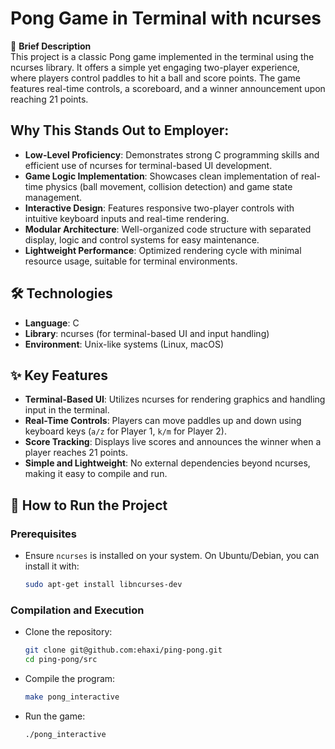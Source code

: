 # Pong Game in Terminal with ncurses  

🔹 **Brief Description**  
This project is a classic Pong game implemented in the terminal using the ncurses library. It offers a simple yet engaging two-player experience, where players control paddles to hit a ball and score points. The game features real-time controls, a scoreboard, and a winner announcement upon reaching 21 points.  

## Why This Stands Out to Employer:  
- **Low-Level Proficiency**: Demonstrates strong C programming skills and efficient use of ncurses for terminal-based UI development.  
- **Game Logic Implementation**: Showcases clean implementation of real-time physics (ball movement, collision detection) and game state management.  
- **Interactive Design**: Features responsive two-player controls with intuitive keyboard inputs and real-time rendering.  
- **Modular Architecture**: Well-organized code structure with separated display, logic and control systems for easy maintenance.  
- **Lightweight Performance**: Optimized rendering cycle with minimal resource usage, suitable for terminal environments.  

## 🛠️ Technologies  
- **Language**: C  
- **Library**: ncurses (for terminal-based UI and input handling)  
- **Environment**: Unix-like systems (Linux, macOS)  

## ✨ Key Features  
- **Terminal-Based UI**: Utilizes ncurses for rendering graphics and handling input in the terminal.  
- **Real-Time Controls**: Players can move paddles up and down using keyboard keys (`a/z` for Player 1, `k/m` for Player 2).  
- **Score Tracking**: Displays live scores and announces the winner when a player reaches 21 points.  
- **Simple and Lightweight**: No external dependencies beyond ncurses, making it easy to compile and run.  

## 🚀 How to Run the Project  

### Prerequisites  
- Ensure `ncurses` is installed on your system. On Ubuntu/Debian, you can install it with:  
  ```bash  
  sudo apt-get install libncurses-dev  
  ```
### Compilation and Execution
- Clone the repository:
  ```bash
  git clone git@github.com:ehaxi/ping-pong.git
  cd ping-pong/src
  ```
- Compile the program:
  ```bash
  make pong_interactive
  ```
- Run the game:
  ```bash
  ./pong_interactive
  ```